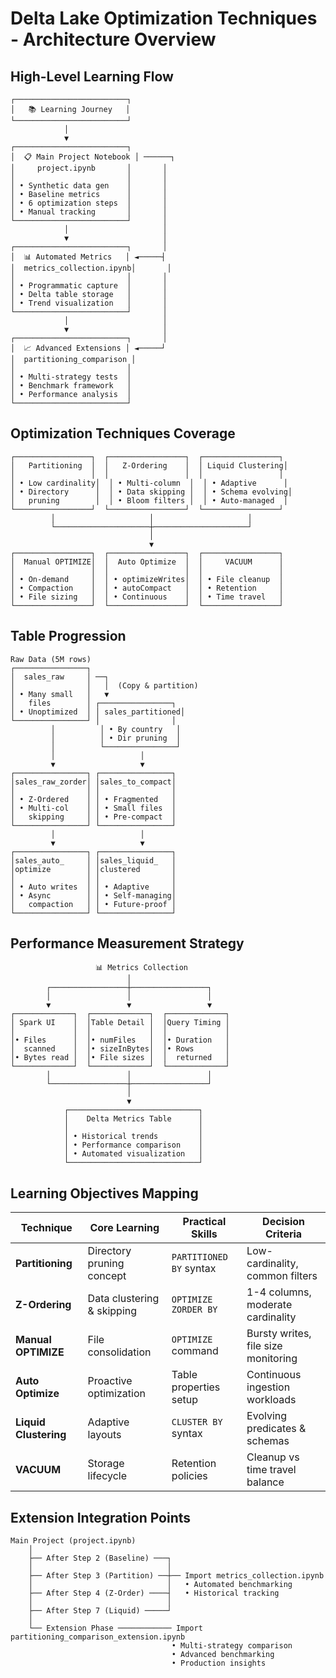 # Delta Lake Optimization Techniques - Architecture Overview

## High-Level Learning Flow

```
┌─────────────────────────┐
│   📚 Learning Journey   │
└─────────────────────────┘
            │
            ▼
┌─────────────────────────┐
│  📋 Main Project Notebook │ ──────┐
│     project.ipynb       │       │
│                         │       │
│ • Synthetic data gen    │       │
│ • Baseline metrics      │       │
│ • 6 optimization steps  │       │
│ • Manual tracking       │       │
└─────────────────────────┘       │
            │                     │
            ▼                     │
┌─────────────────────────┐       │
│  📊 Automated Metrics   │ ◄─────┤
│  metrics_collection.ipynb│       │
│                         │       │
│ • Programmatic capture  │       │
│ • Delta table storage   │       │
│ • Trend visualization   │       │
└─────────────────────────┘       │
            │                     │
            ▼                     │
┌─────────────────────────┐       │
│  📈 Advanced Extensions │ ◄─────┘
│  partitioning_comparison │
│                         │
│ • Multi-strategy tests  │
│ • Benchmark framework   │
│ • Performance analysis  │
└─────────────────────────┘
```

## Optimization Techniques Coverage

```
┌─────────────────┐  ┌─────────────────┐  ┌─────────────────┐
│   Partitioning  │  │   Z-Ordering    │  │ Liquid Clustering│
│                 │  │                 │  │                 │
│ • Low cardinality│  │ • Multi-column  │  │ • Adaptive      │
│ • Directory      │  │ • Data skipping │  │ • Schema evolving│
│   pruning        │  │ • Bloom filters │  │ • Auto-managed  │
└─────────────────┘  └─────────────────┘  └─────────────────┘
         │                     │                     │
         └─────────────────────┼─────────────────────┘
                               │
                               ▼
┌─────────────────┐  ┌─────────────────┐  ┌─────────────────┐
│  Manual OPTIMIZE│  │  Auto Optimize  │  │     VACUUM      │
│                 │  │                 │  │                 │
│ • On-demand     │  │ • optimizeWrites│  │ • File cleanup  │
│ • Compaction    │  │ • autoCompact   │  │ • Retention     │
│ • File sizing   │  │ • Continuous    │  │ • Time travel   │
└─────────────────┘  └─────────────────┘  └─────────────────┘
```

## Table Progression

```
Raw Data (5M rows)
┌────────────────┐
│  sales_raw     │ ──┐
│                │   │  (Copy & partition)
│ • Many small   │   ▼
│   files        │ ┌────────────────┐
│ • Unoptimized  │ │ sales_partitioned│
└────────────────┘ │                │
         │          │ • By country   │
         │          │ • Dir pruning  │
         │          └────────────────┘
         │                   │
         ▼                   ▼
┌────────────────┐ ┌────────────────┐
│sales_raw_zorder│ │sales_to_compact│
│                │ │                │
│ • Z-Ordered    │ │ • Fragmented   │
│ • Multi-col    │ │ • Small files  │
│   skipping     │ │ • Pre-compact  │
└────────────────┘ └────────────────┘
         │                   │
         ▼                   ▼
┌────────────────┐ ┌────────────────┐
│sales_auto_     │ │sales_liquid_   │
│optimize        │ │clustered       │
│                │ │                │
│ • Auto writes  │ │ • Adaptive     │
│ • Async        │ │ • Self-managing│
│   compaction   │ │ • Future-proof │
└────────────────┘ └────────────────┘
```

## Performance Measurement Strategy

```
                   📊 Metrics Collection
                          │
        ┌─────────────────┼─────────────────┐
        │                 │                 │
        ▼                 ▼                 ▼
┌─────────────┐  ┌─────────────┐  ┌─────────────┐
│ Spark UI    │  │Table Detail │  │Query Timing │
│             │  │             │  │             │
│• Files      │  │• numFiles   │  │• Duration   │
│  scanned    │  │• sizeInBytes│  │• Rows       │
│• Bytes read │  │• File sizes │  │  returned   │
└─────────────┘  └─────────────┘  └─────────────┘
        │                 │                 │
        └─────────────────┼─────────────────┘
                          │
                          ▼
            ┌─────────────────────────────┐
            │    Delta Metrics Table      │
            │                             │
            │ • Historical trends         │
            │ • Performance comparison    │
            │ • Automated visualization   │
            └─────────────────────────────┘
```

## Learning Objectives Mapping

| Technique | Core Learning | Practical Skills | Decision Criteria |
|-----------|---------------|------------------|-------------------|
| **Partitioning** | Directory pruning concept | `PARTITIONED BY` syntax | Low-cardinality, common filters |
| **Z-Ordering** | Data clustering & skipping | `OPTIMIZE ZORDER BY` | 1-4 columns, moderate cardinality |
| **Manual OPTIMIZE** | File consolidation | `OPTIMIZE` command | Bursty writes, file size monitoring |
| **Auto Optimize** | Proactive optimization | Table properties setup | Continuous ingestion workloads |
| **Liquid Clustering** | Adaptive layouts | `CLUSTER BY` syntax | Evolving predicates & schemas |
| **VACUUM** | Storage lifecycle | Retention policies | Cleanup vs time travel balance |

## Extension Integration Points

```
Main Project (project.ipynb)
    │
    ├── After Step 2 (Baseline) ───┐
    │                              │
    ├── After Step 3 (Partition) ──┼── Import metrics_collection.ipynb
    │                              │   • Automated benchmarking
    ├── After Step 4 (Z-Order) ────┤   • Historical tracking
    │                              │
    ├── After Step 7 (Liquid) ─────┘
    │
    └── Extension Phase ──────────── Import partitioning_comparison_extension.ipynb
                                    • Multi-strategy comparison
                                    • Advanced benchmarking
                                    • Production insights
```